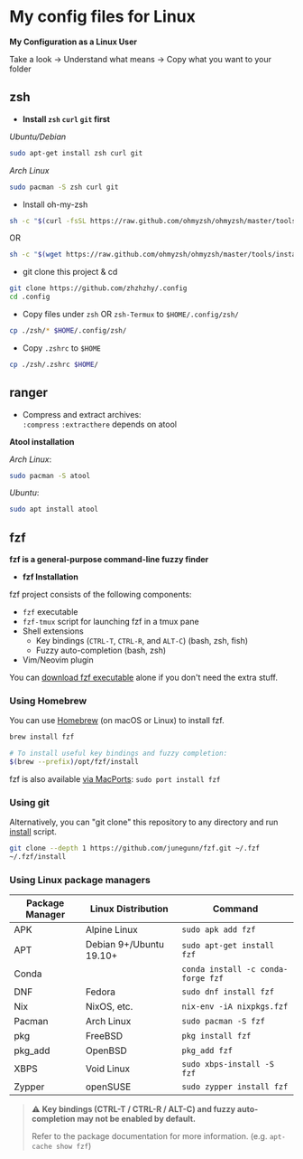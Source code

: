 # My config files for Linux

**My Configuration as a Linux User**

Take a look -> Understand what means -> Copy what you want to your folder

## zsh

- **Install `zsh` `curl` `git` first**

*Ubuntu/Debian*
```bash
sudo apt-get install zsh curl git
```
*Arch Linux*
```bash
sudo pacman -S zsh curl git
```

- Install oh-my-zsh

```bash
sh -c "$(curl -fsSL https://raw.github.com/ohmyzsh/ohmyzsh/master/tools/install.sh)"
```
OR
```bash
sh -c "$(wget https://raw.github.com/ohmyzsh/ohmyzsh/master/tools/install.sh -O -)"
```
- git clone this project & cd
```bash
git clone https://github.com/zhzhzhy/.config
cd .config
```

- Copy files under `zsh` OR `zsh-Termux` to `$HOME/.config/zsh/`
```bash
cp ./zsh/* $HOME/.config/zsh/
```
- Copy `.zshrc` to `$HOME`
```bash
cp ./zsh/.zshrc $HOME/
```

## ranger

- Compress and extract archives: <br>
`:compress` `:extracthere` depends on atool

**Atool installation**

*Arch Linux*:

```bash
sudo pacman -S atool
```

*Ubuntu*:

```bash
sudo apt install atool
```
## fzf

**fzf is a general-purpose command-line fuzzy finder**

- **fzf Installation**

fzf project consists of the following components:

- `fzf` executable
- `fzf-tmux` script for launching fzf in a tmux pane
- Shell extensions
    - Key bindings (`CTRL-T`, `CTRL-R`, and `ALT-C`) (bash, zsh, fish)
    - Fuzzy auto-completion (bash, zsh)
- Vim/Neovim plugin

You can [download fzf executable][bin] alone if you don't need the extra
stuff.

[bin]: https://github.com/junegunn/fzf/releases

### Using Homebrew

You can use [Homebrew](http://brew.sh/) (on macOS or Linux)
to install fzf.

```sh
brew install fzf

# To install useful key bindings and fuzzy completion:
$(brew --prefix)/opt/fzf/install
```

fzf is also available [via MacPorts][portfile]: `sudo port install fzf`

[portfile]: https://github.com/macports/macports-ports/blob/master/sysutils/fzf/Portfile

### Using git

Alternatively, you can "git clone" this repository to any directory and run
[install](https://github.com/junegunn/fzf/blob/master/install) script.

```sh
git clone --depth 1 https://github.com/junegunn/fzf.git ~/.fzf
~/.fzf/install
```

### Using Linux package managers

| Package Manager | Linux Distribution      | Command                            |
| ---             | ---                     | ---                                |
| APK             | Alpine Linux            | `sudo apk add fzf`                 |
| APT             | Debian 9+/Ubuntu 19.10+ | `sudo apt-get install fzf`         |
| Conda           |                         | `conda install -c conda-forge fzf` |
| DNF             | Fedora                  | `sudo dnf install fzf`             |
| Nix             | NixOS, etc.             | `nix-env -iA nixpkgs.fzf`          |
| Pacman          | Arch Linux              | `sudo pacman -S fzf`               |
| pkg             | FreeBSD                 | `pkg install fzf`                  |
| pkg_add         | OpenBSD                 | `pkg_add fzf`                      |
| XBPS            | Void Linux              | `sudo xbps-install -S fzf`         |
| Zypper          | openSUSE                | `sudo zypper install fzf`          |

> :warning: **Key bindings (CTRL-T / CTRL-R / ALT-C) and fuzzy auto-completion
> may not be enabled by default.**
>
> Refer to the package documentation for more information. (e.g. `apt-cache show fzf`)
